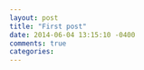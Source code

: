 ```yaml
---
layout: post
title: "First post"
date: 2014-06-04 13:15:10 -0400
comments: true
categories: 
---
```

